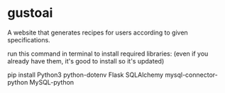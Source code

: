 # gustoai
A website that generates recipes for users according to given specifications.

run this command in terminal to install required libraries:
(even if you already have them, it's good to install so it's updated)

pip install Python3 python-dotenv Flask SQLAlchemy mysql-connector-python MySQL-python